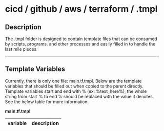 # cicd / github / aws / terraform / .tmpl

## Description
The .tmpl folder is designed to contain template files that can be consumed by scripts, programs, and other processes
and easily filled in to handle the last mile pieces.
___
## Template Variables
Currently, there is only one file: main.tf.tmpl. Below are the template variables that should be filled out when copied
to the parent directly. Template variables start and end with % (ex: %text_here%), the whole string from start % to end
% should be replaced with the value it denotes. See the below table for more information.

**main.tf.tmpl**

| variable              | description                                                                        |
|-----------------------|------------------------------------------------------------------------------------|
